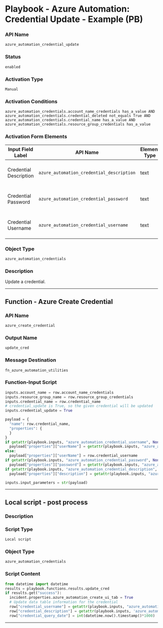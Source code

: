 <!--
    DO NOT MANUALLY EDIT THIS FILE
    THIS FILE IS AUTOMATICALLY GENERATED WITH resilient-sdk codegen
    Generated with resilient-sdk v51.0.0.1.486
-->

# Playbook - Azure Automation: Credential Update - Example (PB)

### API Name
`azure_automation_credential_update`

### Status
`enabled`

### Activation Type
`Manual`

### Activation Conditions
`azure_automation_credentials.account_name_credentials has_a_value AND azure_automation_credentials.credential_deleted not_equals True AND azure_automation_credentials.credential_name has_a_value AND azure_automation_credentials.resource_group_credentials has_a_value`

### Activation Form Elements
| Input Field Label | API Name | Element Type | Tooltip | Requirement |
| ----------------- | -------- | ------------ | ------- | ----------- |
| Credential Description | `azure_automation_credential_description` | text | Azure automation credential description. | Optional |
| Credential Password | `azure_automation_credential_password` | text | Azure automation credential password | Optional |
| Credential Username | `azure_automation_credential_username` | text | Azure automation credential username | Optional |

### Object Type
`azure_automation_credentials`

### Description
Update a credential.


---
## Function - Azure Create Credential

### API Name
`azure_create_credential`

### Output Name
`update_cred`

### Message Destination
`fn_azure_automation_utilities`

### Function-Input Script
```python
inputs.account_name = row.account_name_credentials
inputs.resource_group_name = row.resource_group_credentials
inputs.credential_name = row.credential_name
# credential_update is True, so the given credential will be updated
inputs.credential_update = True

payload = {
  "name": row.credential_name,
  "properties": {
  }
}
if getattr(playbook.inputs, "azure_automation_credential_username", None):
  payload["properties"]["userName"] = getattr(playbook.inputs, "azure_automation_credential_username", None)
else:
  payload["properties"]["userName"] = row.credential_username
if getattr(playbook.inputs, "azure_automation_credential_password", None):
  payload["properties"]["password"] = getattr(playbook.inputs, "azure_automation_credential_password", None)
if getattr(playbook.inputs, "azure_automation_credential_description", None):
  payload["properties"]["description"] = getattr(playbook.inputs, "azure_automation_credential_description", None)

inputs.input_parameters = str(payload)
```

---

## Local script - post process

### Description


### Script Type
`Local script`

### Object Type
`azure_automation_credentials`

### Script Content
```python
from datetime import datetime
results = playbook.functions.results.update_cred
if results.get("success"):
  incident.properties.azure_automation_create_ui_tab = True
  # Update data table information for the credential
  row["credential_username"] = getattr(playbook.inputs, "azure_automation_credential_username", None)
  row["credential_description"] = getattr(playbook.inputs, 'azure_automation_credential_description', None)
  row["credential_query_date"] = int(datetime.now().timestamp()*1000)
```

---

